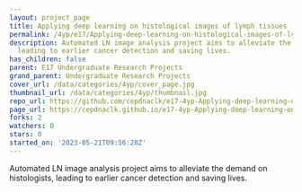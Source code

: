 ```yaml
---
layout: project_page
title: Applying deep learning on histological images of lymph tissues
permalink: /4yp/e17/Applying-deep-learning-on-histological-images-of-lymph-tissues/
description: Automated LN image analysis project aims to alleviate the demand on histologists,
  leading to earlier cancer detection and saving lives.
has_children: false
parent: E17 Undergraduate Research Projects
grand_parent: Undergraduate Research Projects
cover_url: /data/categories/4yp/cover_page.jpg
thumbnail_url: /data/categories/4yp/thumbnail.jpg
repo_url: https://github.com/cepdnaclk/e17-4yp-Applying-deep-learning-on-histological-images-of-lymph-tissues
page_url: https://cepdnaclk.github.io/e17-4yp-Applying-deep-learning-on-histological-images-of-lymph-tissues
forks: 2
watchers: 0
stars: 0
started_on: '2023-05-21T09:56:28Z'
---
```


Automated LN image analysis project aims to alleviate the demand on histologists, leading to earlier cancer detection and saving lives.